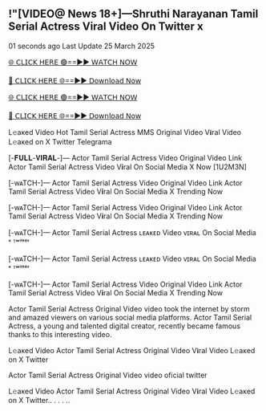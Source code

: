 <h2>!"[VIDEO@ News 18+]—Shruthi Narayanan Tamil Serial Actress Viral Video On Twitter x</h2>

01 seconds ago Last Update 25 March 2025

[🌐 𝖢𝖫𝖨𝖢𝖪 𝖧𝖤𝖱𝖤 🟢==►► 𝖶𝖠𝖳𝖢𝖧 𝖭𝖮𝖶](https://anyplacecoming.com/zq5yqv0i?key=0256cc3e9f81675f46e803a0abffb9bf)

[🔴 𝖢𝖫𝖨𝖢𝖪 𝖧𝖤𝖱𝖤 🌐==►► 𝖣𝗈𝗐𝗇𝗅𝗈𝖺𝖽 𝖭𝗈𝗐](https://anyplacecoming.com/zq5yqv0i?key=0256cc3e9f81675f46e803a0abffb9bf)

[🌐 𝖢𝖫𝖨𝖢𝖪 𝖧𝖤𝖱𝖤 🟢==►► 𝖶𝖠𝖳𝖢𝖧 𝖭𝖮𝖶](https://anyplacecoming.com/zq5yqv0i?key=0256cc3e9f81675f46e803a0abffb9bf)

[🔴 𝖢𝖫𝖨𝖢𝖪 𝖧𝖤𝖱𝖤 🌐==►► 𝖣𝗈𝗐𝗇𝗅𝗈𝖺𝖽 𝖭𝗈𝗐](https://jamunatvbd.com/leakedvideo.html?THN)

L𝚎aᴋed Video Hot Tamil Serial Actress MMS Original Video V𝐢ral Video L𝚎aᴋed on X Twitter Telegrama


[-𝐅𝐔𝐋𝐋-𝐕𝐈𝐑𝐀𝐋-]— Actor Tamil Serial Actress Video Original Video Link Actor Tamil Serial Actress Video V𝐢ral On Social Media X Now [1U2M3N]

[-wᴀTCH-]— Actor Tamil Serial Actress Video Original Video Link Actor Tamil Serial Actress Video V𝐢ral On Social Media X Trending Now

[-wᴀTCH-]— Actor Tamil Serial Actress Video Original Video Link Actor Tamil Serial Actress Video V𝐢ral On Social Media X Trending Now

[-wᴀTCH-]— Actor Tamil Serial Actress ʟᴇᴀᴋᴇᴅ Video ᴠɪʀᴀʟ On Social Media ˣ ᵀʷⁱᵗᵗᵉʳ

[-wᴀTCH-]— Actor Tamil Serial Actress ʟᴇᴀᴋᴇᴅ Video ᴠɪʀᴀʟ On Social Media ˣ ᵀʷⁱᵗᵗᵉʳ

[-wᴀTCH-]— Actor Tamil Serial Actress Video Original Video Link Actor Tamil Serial Actress Video V𝐢ral On Social Media X Trending Now

Actor Tamil Serial Actress Original Video video took the internet by storm and amazed viewers on various social media platforms. Actor Tamil Serial Actress, a young and talented digital creator, recently became famous thanks to this interesting video.

L𝚎aᴋed Video Actor Tamil Serial Actress Original Video V𝐢ral Video L𝚎aᴋed on X Twitter

Actor Tamil Serial Actress Original Video video oficial twitter

L𝚎aᴋed Video Actor Tamil Serial Actress Original Video V𝐢ral Video L𝚎aᴋed on X Twitter.. . . . ..
